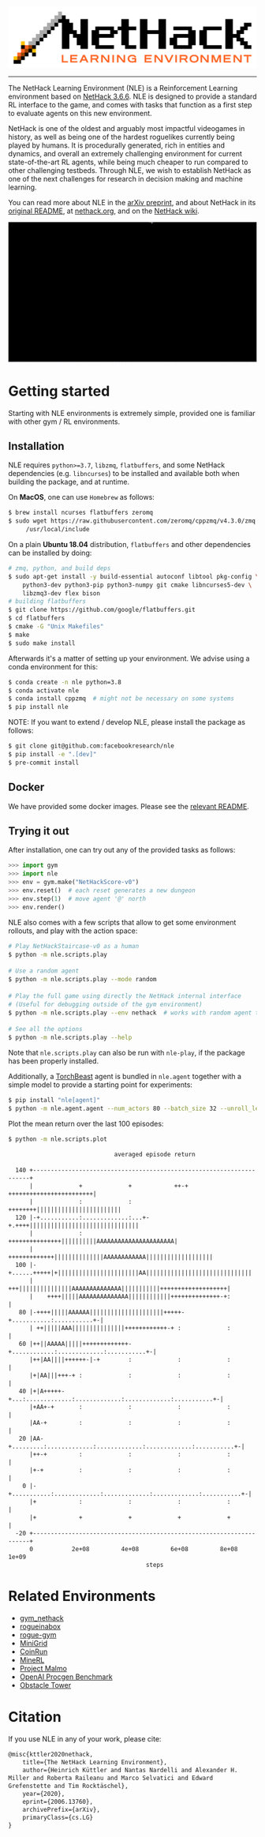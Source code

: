 ![NetHack Learning Environment (NLE)](https://github.com/facebookresearch/nle/raw/master/dat/nle/logo.png)

--------------------------------------------------------------------------------

The NetHack Learning Environment (NLE) is a Reinforcement Learning environment
based on [NetHack 3.6.6](https://github.com/NetHack/NetHack/tree/NetHack-3.6.6_PostRelease).
NLE is designed to provide a standard RL interface to the game, and comes with
tasks that function as a first step to evaluate agents on this new environment.

NetHack is one of the oldest and arguably most impactful videogames in history,
as well as being one of the hardest roguelikes currently being played by humans.
It is procedurally generated, rich in entities and dynamics, and overall an
extremely challenging environment for current state-of-the-art RL agents, while
being much cheaper to run compared to other challenging testbeds. Through NLE,
we wish to establish NetHack as one of the next challenges for research in
decision making and machine learning.

You can read more about NLE in the [arXiv
preprint](https://arxiv.org/abs/2006.13760), and about NetHack in its [original
README](./README.nh), at [nethack.org](https://nethack.org/), and on the
[NetHack wiki](https://nethackwiki.com).

![Example of an agent running on NLE](https://github.com/facebookresearch/nle/raw/master/dat/nle/example_run.gif)


# Getting started

Starting with NLE environments is extremely simple, provided one is familiar
with other gym / RL environments.


## Installation

NLE requires `python>=3.7`, `libzmq`, `flatbuffers`, and some NetHack
dependencies (e.g. `libncurses`) to be installed and available both when
building the package, and at runtime.


On **MacOS**, one can use `Homebrew` as follows:

``` bash
$ brew install ncurses flatbuffers zeromq
$ sudo wget https://raw.githubusercontent.com/zeromq/cppzmq/v4.3.0/zmq.hpp -P \
     /usr/local/include
```

On a plain **Ubuntu 18.04** distribution, `flatbuffers` and other dependencies
can be installed by doing:

```bash
# zmq, python, and build deps
$ sudo apt-get install -y build-essential autoconf libtool pkg-config \
    python3-dev python3-pip python3-numpy git cmake libncurses5-dev \
    libzmq3-dev flex bison
# building flatbuffers
$ git clone https://github.com/google/flatbuffers.git
$ cd flatbuffers
$ cmake -G "Unix Makefiles"
$ make
$ sudo make install
```

Afterwards it's a matter of setting up your environment. We advise using a conda
environment for this:

```bash
$ conda create -n nle python=3.8
$ conda activate nle
$ conda install cppzmq  # might not be necessary on some systems
$ pip install nle
```


NOTE: If you want to extend / develop NLE, please install the package as follows:

``` bash
$ git clone git@github.com:facebookresearch/nle
$ pip install -e ".[dev]"
$ pre-commit install
```


## Docker

We have provided some docker images. Please see the [relevant README](docker/README.md).


## Trying it out

After installation, one can try out any of the provided tasks as follows:

```python
>>> import gym
>>> import nle
>>> env = gym.make("NetHackScore-v0")
>>> env.reset()  # each reset generates a new dungeon
>>> env.step(1)  # move agent '@' north
>>> env.render()
```

NLE also comes with a few scripts that allow to get some environment rollouts,
and play with the action space:

```bash
# Play NetHackStaircase-v0 as a human
$ python -m nle.scripts.play

# Use a random agent
$ python -m nle.scripts.play --mode random

# Play the full game using directly the NetHack internal interface
# (Useful for debugging outside of the gym environment)
$ python -m nle.scripts.play --env nethack  # works with random agent too

# See all the options
$ python -m nle.scripts.play --help
```

Note that `nle.scripts.play` can also be run with `nle-play`, if the package
has been properly installed.

Additionally, a [TorchBeast](https://github.com/facebookresearch/torchbeast)
agent is bundled in `nle.agent` together with a simple model to provide a
starting point for experiments:

``` bash
$ pip install "nle[agent]"
$ python -m nle.agent.agent --num_actors 80 --batch_size 32 --unroll_length 80 --learning_rate 0.0001 --entropy_cost 0.0001 --use_lstm --total_steps 1000000000
```

Plot the mean return over the last 100 episodes:
```bash
$ python -m nle.scripts.plot 
```
```
                              averaged episode return

  140 +---------------------------------------------------------------------+
      |             +             +            ++-+ ++++++++++++++++++++++++|
      |             :             :          ++++++++||||||||||||||||||||||||
  120 |-+...........:.............:...+-+.++++|||||||||||||||||||||||||||||||
      |             :        +++++++++++++++||||||||||AAAAAAAAAAAAAAAAAAAAAA|
      |            +++++++++++++||||||||||||||AAAAAAAAAAAA|||||||||||||||||||
  100 |-+......+++++|+|||||||||||||||||||||||AA||||||||||||||||||||||||||||||
      |       +++|||||||||||||||AAAAAAAAAAAAAA|||||||||||+++++++++++++++++++|
      |    ++++|||||AAAAAAAAAAAAAA||||||||||||++++++++++++++-+:             |
   80 |-++++|||||AAAAAA|||||||||||||||||||||+++++-+...........:...........+-|
      | ++|||||AAA|||||||||||||||++++++++++++-+ :             :             |
   60 |++||AAAAA|||||+++++++++++++-+............:.............:...........+-|
      |++|AA||||++++++-|-+        :             :             :             |
      |+|AA|||+++-+ :             :             :             :             |
   40 |+|A+++++-+...:.............:.............:.............:...........+-|
      |+AA+-+       :             :             :             :             |
      |AA-+         :             :             :             :             |
   20 |AA-+.........:.............:.............:.............:...........+-|
      |++-+         :             :             :             :             |
      |+-+          :             :             :             :             |
    0 |-+...........:.............:.............:.............:...........+-|
      |+            :             :             :             :             |
      |+            +             +             +             +             |
  -20 +---------------------------------------------------------------------+
      0           2e+08         4e+08         6e+08         8e+08         1e+09
                                       steps
```


# Related Environments
- [gym\_nethack](http://campbelljc.com/research/gym_nethack/)
- [rogueinabox](https://github.com/rogueinabox/rogueinabox)
- [rogue-gym](https://github.com/kngwyu/rogue-gym)
- [MiniGrid](https://github.com/maximecb/gym-minigrid)
- [CoinRun](https://github.com/openai/coinrun)
- [MineRL](http://minerl.io/docs)
- [Project Malmo](https://www.microsoft.com/en-us/research/project/project-malmo/)
- [OpenAI Procgen Benchmark](https://openai.com/blog/procgen-benchmark/)
- [Obstacle Tower](https://github.com/Unity-Technologies/obstacle-tower-env)


# Citation

If you use NLE in any of your work, please cite:

```
@misc{kttler2020nethack,
    title={The NetHack Learning Environment},
    author={Heinrich Küttler and Nantas Nardelli and Alexander H. Miller and Roberta Raileanu and Marco Selvatici and Edward Grefenstette and Tim Rocktäschel},
    year={2020},
    eprint={2006.13760},
    archivePrefix={arXiv},
    primaryClass={cs.LG}
}
```
